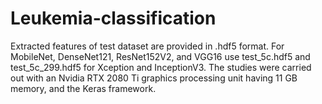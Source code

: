 # Leukemia-classification
Extracted features of test dataset are provided in .hdf5 format.
For MobileNet, DenseNet121, ResNet152V2, and VGG16 use test_5c.hdf5 and test_5c_299.hdf5 for Xception and InceptionV3.
The studies were carried out with an Nvidia RTX 2080 Ti graphics processing unit having 11 GB memory, and the Keras framework.
